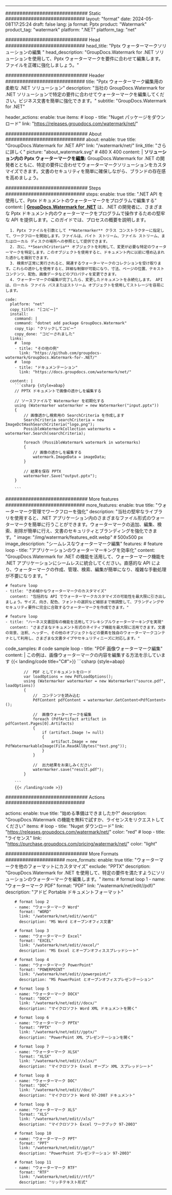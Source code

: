
---
############################# Static ############################
layout: "format"
date:  2024-05-08T17:25:24
draft: false
lang: ja
format: Pptx
product: "Watermark"
product_tag: "watermark"
platform: ".NET"
platform_tag: "net"

############################# Head ############################
head_title: "Pptx ウォーターマークソリューションの編集 "
head_description: "GroupDocs.Watermark for .NET ソリューションを使用して、Pptx ウォーターマークを要件に合わせて編集します。ファイルを正確に強化しましょう。"

############################# Header ############################
title: "Pptx ウォーターマーク編集用の柔軟な .NET ソリューション" 
description: "当社の GroupDocs.Watermark for .NET ソリューションで特定の要件に合わせてウォーターマークを編集してください。ビジネス文書を簡単に強化できます。"
subtitle: "GroupDocs.Watermark for .NET" 

header_actions:
  enable: true
  items:
    #  loop
    - title: "Nuget パッケージをダウンロード"
      link: "https://releases.groupdocs.com/watermark/net/"
      
############################# About ############################
about:
    enable: true
    title: "GroupDocs.Watermark for .NET API"
    link: "/watermark/net/"
    link_title: "さらに詳しく"
    picture: "about_watermark.svg" # 480 X 400
    content: |
       **ソリューション内の Pptx ウォーターマークを編集:** GroupDocs.Watermark for .NET の開発者とともに、特定の要件に合わせてウォーターマークソリューションをカスタマイズできます。文書のセキュリティを簡単に確保しながら、ブランドの存在感を高めましょう。

############################# Steps ############################
steps:
    enable: true
    title: ".NET API を使用して、Pptx ドキュメントのウォーターマークをプログラムで編集する"
    content: |
      **[GroupDocs.Watermark for .NET](https://products.groupdocs.com/watermark/net/)** は、.NET の開発者に、さまざまな Pptx ドキュメント内のウォーターマークをプログラムで操作するための堅牢な API を提供します。このガイドでは、プロセスの概要を説明します。
      
      1. Pptx ファイルを引数として **Watermarker** クラス コンストラクターに指定して、ワークフローを開始します。ファイルは、バイト ストリーム、ファイル ストリーム、またはローカル ディスクの場所への参照として提供できます。
      2. 次に、**SearchCriteria** オブジェクトを利用して、変更が必要な特定のウォーターマークを特定します。このオブジェクトを使用すると、ドキュメント内に以前に埋め込まれた透かしを識別できます。
      3. 検索が正常に実行されると、関連するウォーターマークのコレクションを受け取ります。これらの透かしを使用すると、詳細な制御が可能になり、寸法、ページの位置、テキスト コンテンツ、配色、画像データなどのプロパティを変更できます。
      4. ウォーターマークの編集が完了したら、変更したドキュメントを永続化します。 API は、ローカル ファイル パスまたはストリーム オブジェクトを使用してストレージを容易にします。
   
    code:
      platform: "net"
      copy_title: "[コピー]"
      install:
        command: |
        command: "dotnet add package GroupDocs.Watermark"
        copy_tip: "クリックしてコピー"
        copy_done: "コピーされました"
      links:
        #  loop
        - title: "その他の例"
          link: "https://github.com/groupdocs-watermark/GroupDocs.Watermark-for-.NET/"
        #  loop
        - title: "ドキュメンテーション"
          link: "https://docs.groupdocs.com/watermark/net/"
          
      content: |
        ```csharp {style=abap}
        // PPTX ドキュメントで画像の透かしを編集する

        // ソースファイルで Watermarker を初期化する
        using (Watermarker watermarker = new Watermarker("input.pptx"))
        {
            // 画像透かし検索用の SearchCriteria を作成します
            SearchCriteria searchCriteria = new ImageDctHashSearchCriteria("logo.png");
            PossibleWatermarkCollection watermarks = watermarker.Search(searchCriteria);

            foreach (PossibleWatermark watermark in watermarks)
            {
                // 画像の透かしを編集する
                watermark.ImageData = imageData;
            }

            // 結果を保存 PPTX
            watermarker.Save("output.pptx");
        }
        
        ```     

############################# More features ############################
more_features:
  enable: true
  title: "ウォーターマーク管理でワークフローを強化"
  description: "当社の堅牢なライブラリを使用すると、.NET アプリケーション内のさまざまなファイル形式のウォーターマークを簡単に行うことができます。ウォーターマークの追加、編集、検索、削除が簡単に行え、文書のセキュリティとブランディングを強化できます。"
  image: "/img/watermark/features_edit.webp" # 500x500 px
  image_description: "シームレスなウォーターマーク編集"
  features:
    # feature loop
    - title: "アプリケーションのウォーターマーキングを効率化"
      content: "GroupDocs.Watermark for .NET の機能を活用して、ウォーターマーク機能を .NET アプリケーションにシームレスに統合してください。直感的な API により、ウォーターマークの作成、管理、検索、編集が簡単になり、複雑な手動処理が不要になります。"

    # feature loop
    - title: "きめ細かなウォーターマークのカスタマイズ"
      content: "包括的な API でウォーターマークカスタマイズの可能性を最大限に引き出しましょう。サイズ、向き、配色、フォントの選択など細部まで微調整して、ブランディングやセキュリティ要件に完全に合致するウォーターマークを作成できます。"

    # feature loop
    - title: "ハーネス文書固有の機能を活用してフレキシブルウォーターマーキングを実現"
      content: "さまざまなドキュメント形式のネイティブ機能を最大限に活用できます。文書の背景、注釈、ヘッダー、その他のオブジェクトなどの要素を独自のウォーターマークコンテナとして利用し、さまざまな文書タイプやセキュリティニーズに対応します。"
      
  code_samples:
    # code sample loop
    - title: "PDF 画像ウォーターマーク編集"
      content: |
        この例は、画像ウォーターマークの内容を編集する方法を示しています
        {{< landing/code title="C#">}}
        ```csharp {style=abap}
        
            //  PDF としてドキュメントをロード
            var loadOptions = new PdfLoadOptions();
            using (Watermarker watermarker = new Watermarker("source.pdf", loadOptions))
            {
                //  コンテンツを読み込む
                PdfContent pdfContent = watermarker.GetContent<PdfContent>();

                //  画像ウォーターマークを編集
                foreach (PdfArtifact artifact in pdfContent.Pages[0].Artifacts)
                {
                    if (artifact.Image != null)
                    {
                        artifact.Image = new PdfWatermarkableImage(File.ReadAllBytes("test.png"));
                    }
                }

                //  出力結果をお楽しみください
                watermarker.save("result.pdf");
            }

        ```
        {{< /landing/code >}}


############################# Actions ############################

actions:
  enable: true
  title: "始める準備はできましたか?"
  description: "GroupDocs.Watermark の機能を無料で試すか、ライセンスをリクエストしてください"
  items:
    #  loop
    - title: "Nuget ダウンロード"
      link: "https://releases.groupdocs.com/watermark/net/"
      color: "red"
        #  loop
    - title: "ライセンス"
      link: "https://purchase.groupdocs.com/pricing/watermark/net/"
      color: "light"


############################# More Formats #####################
more_formats:
    enable: true
    title: "ウォーターマークを他のフォーマットにカスタマイズ"
    exclude: "PPTX"
    description: "GroupDocs.Watermark for .NET を使用して、特定の要件を満たすようにソリューションのウォーターマークを編集します。"
    items: 
        # format loop 1
        - name: "ウォーターマーク PDF"
          format: "PDF"
          link: "/watermark/net/edit//pdf/"
          description: "アドビ Portable ドキュメントフォーマット"

        # format loop 2
        - name: "ウォーターマーク Word"
          format: "WORD"
          link: "/watermark/net/edit//word/"
          description: "MS Word とオープンオフィス文書"
          
        # format loop 3
        - name: "ウォーターマーク Excel"
          format: "EXCEL"
          link: "/watermark/net/edit//excel/"
          description: "MS Excel とオープンオフィススプレッドシート"

        # format loop 4
        - name: "ウォーターマーク PowerPoint"
          format: "POWERPOINT"
          link: "/watermark/net/edit//powerpoint/"
          description: "MS PowerPoint とオープンオフィスプレゼンテーション"

        # format loop 5
        - name: "ウォーターマーク DOCX"
          format: "DOCX"
          link: "/watermark/net/edit//docx/"
          description: "マイクロソフト Word XML ドキュメントを開く"
          
        # format loop 6
        - name: "ウォーターマーク PPTX"
          format: "PPTX"
          link: "/watermark/net/edit//pptx/"
          description: "PowerPoint XML プレゼンテーションを開く"
          
        # format loop 7
        - name: "ウォーターマーク XLSX"
          format: "XLSX"
          link: "/watermark/net/edit//xlsx/"
          description: "マイクロソフト Excel オープン XML スプレッドシート"

        # format loop 8
        - name: "ウォーターマーク DOC"
          format: "DOC"
          link: "/watermark/net/edit//doc/"
          description: "マイクロソフト Word 97-2007 ドキュメント"

        # format loop 9
        - name: "ウォーターマーク XLS"
          format: "XLS"
          link: "/watermark/net/edit//xls/"
          description: "マイクロソフト Excel ワークブック 97-2003"

        # format loop 10
        - name: "ウォーターマーク PPT"
          format: "PPT"
          link: "/watermark/net/edit//ppt/"
          description: "PowerPoint プレゼンテーション 97-2003"

        # format loop 11
        - name: "ウォーターマーク RTF"
          format: "RTF"
          link: "/watermark/net/edit//rtf/"
          description: "リッチテキスト形式"

---